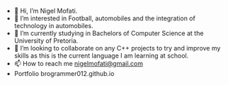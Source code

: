 - 👋 Hi, I’m Nigel Mofati.
- 👀 I’m interested in Football, automobiles and the integration of technology in automobiles.
- 🌱 I’m currently studying in Bachelors of Computer Science at the University of Pretoria.
- 💞️ I’m looking to collaborate on any C++ projects to try and improve my skills as this is the current language I am learning at school.
- 📫 How to reach me nigelmofati@gmail.com
- Portfolio brogrammer012.github.io

<!---
brogrammer012/brogrammer012 is a ✨ special ✨ repository because its `README.md` (this file) appears on your GitHub profile.
You can click the Preview link to take a look at your changes.
--->
